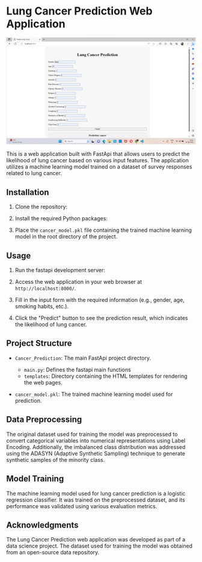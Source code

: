 # Lung Cancer Prediction Web Application

![Cancer Predictor web application](https://github.com/itsmethahseer/Cancer_Prediction/blob/45befaf9c8a518f72677a56141436639d066fe45/Screenshot%202023-08-07%20211212.png)


This is a web application built with FastApi that allows users to predict the likelihood of lung cancer based on various input features. The application utilizes a machine learning model trained on a dataset of survey responses related to lung cancer.

## Installation

1. Clone the repository:


2. Install the required Python packages:


3. Place the `cancer_model.pkl` file containing the trained machine learning model in the root directory of the project.

## Usage

1. Run the fastapi development server:


2. Access the web application in your web browser at `http://localhost:8000/`.

3. Fill in the input form with the required information (e.g., gender, age, smoking habits, etc.).

4. Click the "Predict" button to see the prediction result, which indicates the likelihood of lung cancer.

## Project Structure

- `Cancer_Prediction`: The main FastApi project directory.

  - `main.py`: Defines the fastapi main functions
  - `templates`: Directory containing the HTML templates for rendering the web pages.
- `cancer_model.pkl`: The trained machine learning model used for prediction.

## Data Preprocessing

The original dataset used for training the model was preprocessed to convert categorical variables into numerical representations using Label Encoding. Additionally, the imbalanced class distribution was addressed using the ADASYN (Adaptive Synthetic Sampling) technique to generate synthetic samples of the minority class.

## Model Training

The machine learning model used for lung cancer prediction is a logistic regression classifier. It was trained on the preprocessed dataset, and its performance was validated using various evaluation metrics.

## Acknowledgments

The Lung Cancer Prediction web application was developed as part of a data science project. The dataset used for training the model was obtained from an open-source data repository.

